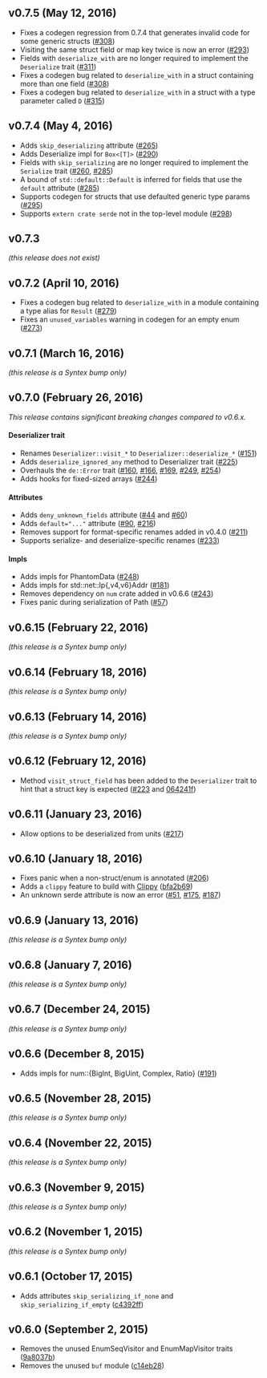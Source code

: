 ## v0.7.5 (May 12, 2016)

- Fixes a codegen regression from 0.7.4 that generates invalid code for some
  generic structs ([#308](https://github.com/serde-rs/serde/issues/308))
- Visiting the same struct field or map key twice is now an error
  ([#293](https://github.com/serde-rs/serde/issues/293))
- Fields with `deserialize_with` are no longer required to implement the
  `Deserialize` trait ([#311](https://github.com/serde-rs/serde/issues/311))
- Fixes a codegen bug related to `deserialize_with` in a struct containing more
  than one field ([#308](https://github.com/serde-rs/serde/issues/308))
- Fixes a codegen bug related to `deserialize_with` in a struct with a type
  parameter called `D` ([#315](https://github.com/serde-rs/serde/issues/315))

## v0.7.4 (May 4, 2016)

- Adds `skip_deserializing` attribute
  ([#265](https://github.com/serde-rs/serde/issues/265))
- Adds Deserialize impl for `Box<[T]>`
  ([#290](https://github.com/serde-rs/serde/issues/290))
- Fields with `skip_serializing` are no longer required to implement the
  `Serialize` trait ([#260](https://github.com/serde-rs/serde/issues/260),
  [#285](https://github.com/serde-rs/serde/issues/285))
- A bound of `std::default::Default` is inferred for fields that use the
  `default` attribute ([#285](https://github.com/serde-rs/serde/issues/285))
- Supports codegen for structs that use defaulted generic type params
  ([#295](https://github.com/serde-rs/serde/issues/295))
- Supports `extern crate serde` not in the top-level module
  ([#298](https://github.com/serde-rs/serde/issues/298))

## v0.7.3

*(this release does not exist)*

## v0.7.2 (April 10, 2016)

- Fixes a codegen bug related to `deserialize_with` in a module containing a
  type alias for `Result` ([#279](https://github.com/serde-rs/serde/issues/279))
- Fixes an `unused_variables` warning in codegen for an empty enum
  ([#273](https://github.com/serde-rs/serde/issues/273))

## v0.7.1 (March 16, 2016)

*(this release is a Syntex bump only)*

## v0.7.0 (February 26, 2016)

*This release contains significant breaking changes compared to v0.6.x.*

#### Deserializer trait

- Renames `Deserializer::visit_*` to `Deserializer::deserialize_*`
  ([#151](https://github.com/serde-rs/serde/issues/151))
- Adds `deserialize_ignored_any` method to Deserializer trait
  ([#225](https://github.com/serde-rs/serde/issues/225))
- Overhauls the `de::Error` trait
  ([#160](https://github.com/serde-rs/serde/issues/160),
  [#166](https://github.com/serde-rs/serde/issues/166),
  [#169](https://github.com/serde-rs/serde/issues/169),
  [#249](https://github.com/serde-rs/serde/issues/249),
  [#254](https://github.com/serde-rs/serde/issues/254))
- Adds hooks for fixed-sized arrays
  ([#244](https://github.com/serde-rs/serde/issues/244))

#### Attributes

- Adds `deny_unknown_fields` attribute
  ([#44](https://github.com/serde-rs/serde/issues/44) and
  [#60](https://github.com/serde-rs/serde/issues/60))
- Adds `default="..."` attribute
  ([#90](https://github.com/serde-rs/serde/issues/90),
  [#216](https://github.com/serde-rs/serde/issues/216))
- Removes support for format-specific renames added in v0.4.0
  ([#211](https://github.com/serde-rs/serde/issues/211))
- Supports serialize- and deserialize-specific renames
  ([#233](https://github.com/serde-rs/serde/issues/233))

#### Impls

- Adds impls for PhantomData
  ([#248](https://github.com/serde-rs/serde/issues/248))
- Adds impls for std::net::Ip{,v4,v6}Addr
  ([#181](https://github.com/serde-rs/serde/issues/181))
- Removes dependency on `num` crate added in v0.6.6
  ([#243](https://github.com/serde-rs/serde/issues/243))
- Fixes panic during serialization of Path
  ([#57](https://github.com/serde-rs/serde/issues/57))

## v0.6.15 (February 22, 2016)

*(this release is a Syntex bump only)*

## v0.6.14 (February 18, 2016)

*(this release is a Syntex bump only)*

## v0.6.13 (February 14, 2016)

*(this release is a Syntex bump only)*

## v0.6.12 (February 12, 2016)

- Method `visit_struct_field` has been added to the `Deserializer` trait to hint
  that a struct key is expected
  ([#223](https://github.com/serde-rs/serde/issues/223) and
  [064241f](https://github.com/serde-rs/serde/commit/064241f))

## v0.6.11 (January 23, 2016)

- Allow options to be deserialized from units
  ([#217](https://github.com/serde-rs/serde/issues/217))

## v0.6.10 (January 18, 2016)

- Fixes panic when a non-struct/enum is annotated
  ([#206](https://github.com/serde-rs/serde/issues/206))
- Adds a `clippy` feature to build with
  [Clippy](https://github.com/Manishearth/rust-clippy)
  ([bfa2b69](https://github.com/serde-rs/serde/commit/bfa2b69))
- An unknown serde attribute is now an error
  ([#51](https://github.com/serde-rs/serde/issues/51),
  [#175](https://github.com/serde-rs/serde/issues/175),
  [#187](https://github.com/serde-rs/serde/issues/187))

## v0.6.9 (January 13, 2016)

*(this release is a Syntex bump only)*

## v0.6.8 (January 7, 2016)

*(this release is a Syntex bump only)*

## v0.6.7 (December 24, 2015)

*(this release is a Syntex bump only)*

## v0.6.6 (December 8, 2015)

- Adds impls for num::{BigInt, BigUint, Complex, Ratio}
  ([#191](https://github.com/serde-rs/serde/issues/191))

## v0.6.5 (November 28, 2015)

*(this release is a Syntex bump only)*

## v0.6.4 (November 22, 2015)

*(this release is a Syntex bump only)*

## v0.6.3 (November 9, 2015)

*(this release is a Syntex bump only)*

## v0.6.2 (November 1, 2015)

*(this release is a Syntex bump only)*

## v0.6.1 (October 17, 2015)

- Adds attributes `skip_serializing_if_none` and `skip_serializing_if_empty`
  ([c4392ff](https://github.com/serde-rs/serde/commit/c4392ff))

## v0.6.0 (September 2, 2015)

- Removes the unused EnumSeqVisitor and EnumMapVisitor traits
  ([9a8037b](https://github.com/serde-rs/serde/commit/9a8037b))
- Removes the unused `buf` module
  ([c14eb28](https://github.com/serde-rs/serde/commit/c14eb28))
